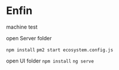 # Enfin
machine test

open Server folder 

`npm install`
`pm2 start ecosystem.config.js` 

open UI folder
 `npm install`
 `ng serve`